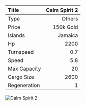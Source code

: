 |Title        | Calm Spirit 2
|:-|-:
|Type         | Others 
|Price        | 150k Gold    
|Islands      | Jamaica
|Hp           | 2200
|Turnspeed    | 0.7
|Speed        | 5.8
|Max Capacity | 20
|Cargo Size   | 2600
|Regeneration | 1

<img src="assets/img/calmSpirit.png" alt="Calm Spirit 2">